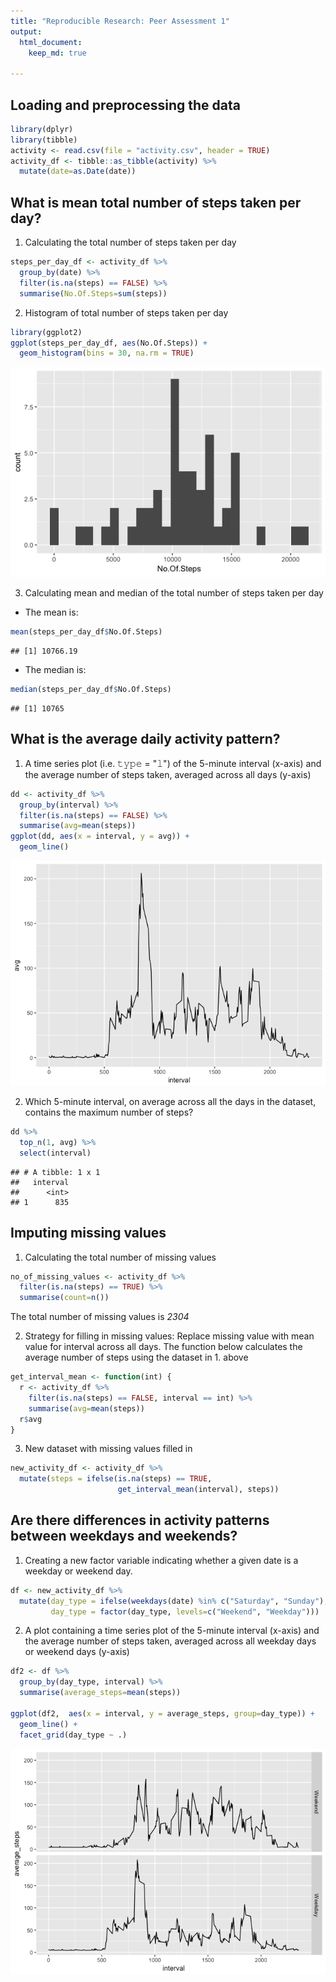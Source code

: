 ```yaml
---
title: "Reproducible Research: Peer Assessment 1"
output: 
  html_document:
    keep_md: true
    
---
```



## Loading and preprocessing the data


```r
library(dplyr)
library(tibble)
activity <- read.csv(file = "activity.csv", header = TRUE)
activity_df <- tibble::as_tibble(activity) %>%
  mutate(date=as.Date(date))
```

## What is mean total number of steps taken per day?

1. Calculating the total number of steps taken per day

```r
steps_per_day_df <- activity_df %>% 
  group_by(date) %>%
  filter(is.na(steps) == FALSE) %>%
  summarise(No.Of.Steps=sum(steps))
```

2. Histogram of total number of steps taken per day

```r
library(ggplot2)
ggplot(steps_per_day_df, aes(No.Of.Steps)) +
  geom_histogram(bins = 30, na.rm = TRUE)
```

![](PA1_template_files/figure-html/unnamed-chunk-3-1.png)<!-- -->

3. Calculating mean and median of the total number of steps taken per day
- The mean is: 

```r
mean(steps_per_day_df$No.Of.Steps)
```

```
## [1] 10766.19
```
- The median is:

```r
median(steps_per_day_df$No.Of.Steps)
```

```
## [1] 10765
```


## What is the average daily activity pattern?
1. A time series plot (i.e. 𝚝𝚢𝚙𝚎 = "𝚕") of the 5-minute interval (x-axis) and the average number of steps taken, averaged across all days (y-axis)  

```r
dd <- activity_df %>% 
  group_by(interval) %>%
  filter(is.na(steps) == FALSE) %>%
  summarise(avg=mean(steps))
ggplot(dd, aes(x = interval, y = avg)) +
  geom_line()
```

![](PA1_template_files/figure-html/unnamed-chunk-6-1.png)<!-- -->

2. Which 5-minute interval, on average across all the days in the dataset, contains the maximum number of steps?

```r
dd %>% 
  top_n(1, avg) %>%
  select(interval)
```

```
## # A tibble: 1 x 1
##   interval
##      <int>
## 1      835
```

## Imputing missing values

1. Calculating the total number of missing values

```r
no_of_missing_values <- activity_df %>% 
  filter(is.na(steps) == TRUE) %>%
  summarise(count=n())
```

The total number of missing values is *2304*

2. Strategy for filling in missing values: Replace missing value with mean value for interval across all days. The function below calculates the average number of steps using the dataset in 1. above

```r
get_interval_mean <- function(int) {
  r <- activity_df %>% 
    filter(is.na(steps) == FALSE, interval == int) %>%
    summarise(avg=mean(steps))
  r$avg
} 
```

3. New dataset with missing values filled in

```r
new_activity_df <- activity_df %>% 
  mutate(steps = ifelse(is.na(steps) == TRUE, 
                        get_interval_mean(interval), steps))
```
## Are there differences in activity patterns between weekdays and weekends?

1. Creating a new factor variable indicating whether a given date is a weekday or weekend day.  

```r
df <- new_activity_df %>% 
  mutate(day_type = ifelse(weekdays(date) %in% c("Saturday", "Sunday"), "Weekend", "Weekday"), 
         day_type = factor(day_type, levels=c("Weekend", "Weekday")))
```

2. A plot containing a time series plot of the 5-minute interval (x-axis) and the average number of steps taken, averaged across all weekday days or weekend days (y-axis)

```r
df2 <- df %>% 
  group_by(day_type, interval) %>%
  summarise(average_steps=mean(steps)) 

ggplot(df2,  aes(x = interval, y = average_steps, group=day_type)) +
  geom_line() +
  facet_grid(day_type ~ .)
```

![](PA1_template_files/figure-html/unnamed-chunk-12-1.png)<!-- -->
